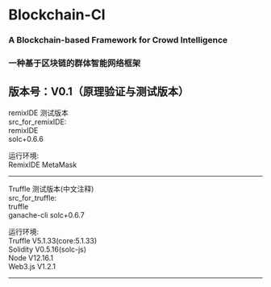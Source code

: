 # Blockchain-CI
### A Blockchain-based Framework for Crowd Intelligence
### 一种基于区块链的群体智能网络框架

版本号：V0.1（原理验证与测试版本） 
--------------------------------------------------------
remixIDE 测试版本
<br>
src\_for\_remixIDE:   
remixIDE  
solc+0.6.6


运行环境:<br>
    RemixIDE MetaMask

--------------------------------------------------------

Truffle 测试版本(中文注释)
<br>
src\_for\_truffle:    
truffle   
ganache-cli
solc+0.6.7


运行环境:<br>
    Truffle   V5.1.33(core:5.1.33)<br>
    Solidity  V0.5.16(solc-js)<br>
    Node      V12.16.1<br>
    Web3.js   V1.2.1<br>
    
--------------------------------------------------------
